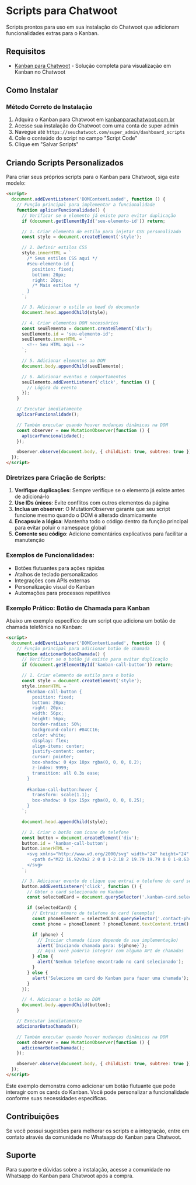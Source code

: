 # Scripts para Chatwoot

Scripts prontos para uso em sua instalação do Chatwoot que adicionam funcionalidades extras para o Kanban.

## Requisitos

- [Kanban para Chatwoot](https://kanbanparachatwoot.com.br/) - Solução completa para visualização em Kanban no Chatwoot

## Como Instalar

### Método Correto de Instalação

1. Adquira o Kanban para Chatwoot em [kanbanparachatwoot.com.br](https://kanbanparachatwoot.com.br/)
2. Acesse sua instalação do Chatwoot com uma conta de super admin
3. Navegue até `https://seuchatwoot.com/super_admin/dashboard_scripts`
4. Cole o conteúdo do script no campo "Script Code"
5. Clique em "Salvar Scripts"

## Criando Scripts Personalizados

Para criar seus próprios scripts para o Kanban para Chatwoot, siga este modelo:

```html
<script>
  document.addEventListener('DOMContentLoaded', function () {
    // Função principal para implementar a funcionalidade
    function aplicarFuncionalidade() {
      // Verificar se o elemento já existe para evitar duplicação
      if (document.getElementById('seu-elemento-id')) return;

      // 1. Criar elemento de estilo para injetar CSS personalizado
      const style = document.createElement('style');

      // 2. Definir estilos CSS
      style.innerHTML = `
        /* Seus estilos CSS aqui */
        #seu-elemento-id {
          position: fixed;
          bottom: 20px;
          right: 20px;
          /* Mais estilos */
        }
      `;

      // 3. Adicionar o estilo ao head do documento
      document.head.appendChild(style);

      // 4. Criar elementos DOM necessários
      const seuElemento = document.createElement('div');
      seuElemento.id = 'seu-elemento-id';
      seuElemento.innerHTML = `
        <!-- Seu HTML aqui -->
      `;

      // 5. Adicionar elementos ao DOM
      document.body.appendChild(seuElemento);

      // 6. Adicionar eventos e comportamentos
      seuElemento.addEventListener('click', function () {
        // Lógica do evento
      });
    }

    // Executar imediatamente
    aplicarFuncionalidade();

    // Também executar quando houver mudanças dinâmicas na DOM
    const observer = new MutationObserver(function () {
      aplicarFuncionalidade();
    });

    observer.observe(document.body, { childList: true, subtree: true });
  });
</script>
```

### Diretrizes para Criação de Scripts:

1. **Verifique duplicações**: Sempre verifique se o elemento já existe antes de adicioná-lo
2. **Use IDs únicos**: Evite conflitos com outros elementos da página
3. **Inclua um observer**: O MutationObserver garante que seu script funcione mesmo quando o DOM é alterado dinamicamente
4. **Encapsule a lógica**: Mantenha todo o código dentro da função principal para evitar poluir o namespace global
5. **Comente seu código**: Adicione comentários explicativos para facilitar a manutenção

### Exemplos de Funcionalidades:

- Botões flutuantes para ações rápidas
- Atalhos de teclado personalizados
- Integrações com APIs externas
- Personalização visual do Kanban
- Automações para processos repetitivos

### Exemplo Prático: Botão de Chamada para Kanban

Abaixo um exemplo específico de um script que adiciona um botão de chamada telefônica no Kanban:

```html
<script>
  document.addEventListener('DOMContentLoaded', function () {
    // Função principal para adicionar botão de chamada
    function adicionarBotaoChamada() {
      // Verificar se o botão já existe para evitar duplicação
      if (document.getElementById('kanban-call-button')) return;

      // 1. Criar elemento de estilo para o botão
      const style = document.createElement('style');
      style.innerHTML = `
        #kanban-call-button {
          position: fixed;
          bottom: 20px;
          right: 20px;
          width: 56px;
          height: 56px;
          border-radius: 50%;
          background-color: #84CC16;
          color: white;
          display: flex;
          align-items: center;
          justify-content: center;
          cursor: pointer;
          box-shadow: 0 4px 10px rgba(0, 0, 0, 0.2);
          z-index: 9999;
          transition: all 0.3s ease;
        }
        
        #kanban-call-button:hover {
          transform: scale(1.1);
          box-shadow: 0 6px 15px rgba(0, 0, 0, 0.25);
        }
      `;

      document.head.appendChild(style);

      // 2. Criar o botão com ícone de telefone
      const button = document.createElement('div');
      button.id = 'kanban-call-button';
      button.innerHTML = `
        <svg xmlns="http://www.w3.org/2000/svg" width="24" height="24" viewBox="0 0 24 24" fill="none" stroke="currentColor" stroke-width="2" stroke-linecap="round" stroke-linejoin="round">
          <path d="M22 16.92v3a2 2 0 0 1-2.18 2 19.79 19.79 0 0 1-8.63-3.07 19.5 19.5 0 0 1-6-6 19.79 19.79 0 0 1-3.07-8.67A2 2 0 0 1 4.11 2h3a2 2 0 0 1 2 1.72 12.84 12.84 0 0 0 .7 2.81 2 2 0 0 1-.45 2.11L8.09 9.91a16 16 0 0 0 6 6l1.27-1.27a2 2 0 0 1 2.11-.45 12.84 12.84 0 0 0 2.81.7A2 2 0 0 1 22 16.92z"/>
        </svg>
      `;

      // 3. Adicionar evento de clique que extrai o telefone do card selecionado
      button.addEventListener('click', function () {
        // Obter o card selecionado no Kanban
        const selectedCard = document.querySelector('.kanban-card.selected');

        if (selectedCard) {
          // Extrair número de telefone do card (exemplo)
          const phoneElement = selectedCard.querySelector('.contact-phone');
          const phone = phoneElement ? phoneElement.textContent.trim() : '';

          if (phone) {
            // Iniciar chamada (isso depende da sua implementação)
            alert(`Iniciando chamada para: ${phone}`);
            // Aqui você poderia integrar com alguma API de chamadas
          } else {
            alert('Nenhum telefone encontrado no card selecionado');
          }
        } else {
          alert('Selecione um card do Kanban para fazer uma chamada');
        }
      });

      // 4. Adicionar o botão ao DOM
      document.body.appendChild(button);
    }

    // Executar imediatamente
    adicionarBotaoChamada();

    // Também executar quando houver mudanças dinâmicas na DOM
    const observer = new MutationObserver(function () {
      adicionarBotaoChamada();
    });

    observer.observe(document.body, { childList: true, subtree: true });
  });
</script>
```

Este exemplo demonstra como adicionar um botão flutuante que pode interagir com os cards do Kanban. Você pode personalizar a funcionalidade conforme suas necessidades específicas.

## Contribuições

Se você possui sugestões para melhorar os scripts e a integração, entre em contato através da comunidade no Whatsapp do Kanban para Chatwoot.

## Suporte

Para suporte e dúvidas sobre a instalação, acesse a comunidade no Whatsapp do Kanban para Chatwoot após a compra.

